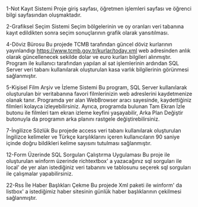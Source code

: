 1-Not Kayıt Sistemi
Proje giriş sayfası, öğretmen işlemleri sayfası ve öğrenci bilgi sayfasından oluşmaktadır.

2-Grafiksel Seçim Sistemi
Seçim bölgelerinin ve oy oranları veri tabanına kayıt edildikten sonra seçim sonuçlarının grafik olarak yansıtılması. 





4-Döviz Bürosu
Bu projede TCMB tarafından güncel döviz kurlarının yayınlandıgı https://www.tcmb.gov.tr/kurlar/today.xml web adresinden anlık olarak güncellenecek sekilde dolar ve euro kurları bilgileri alınmıştır. Program ile kullanıcı tarafından yapılan al sat işlemlerinin ardından SQL Server veri tabanı kullanılarak oluşturulan kasa varlık bilgilerinin görünmesi sağlanmıştır.

5-Kişisel Film Arşiv ve İzleme Sistemi
Bu program, SQL Server kullanılarak oluşturulan bir veritabanına favori filmlerinizin web adreslerini kaydetmenize olanak tanır. Programda yer alan WebBrowser aracı sayesinde, kaydettiğiniz filmleri kolayca izleyebilirsiniz. Ayrıca, programda bulunan Tam Ekran İzle butonu ile filmleri tam ekran izleme keyfini yaşayabilir, Arka Plan Değiştir butonuyla da programın arka planını rastgele değiştirebilirsiniz.




7-İngilizce Sözlük
Bu projede access veri tabanı kullanılarak oluşturulan İngilizce kelimeler ve Türkçe karşılıklarını içeren  kullanıcıların 90 saniye içinde doğru bildikleri kelime sayısını  tutulması sağlanmıştır.




12-Form Üzerinde SQL Sorguları Çalıştırma Uygulaması
Bu proje ile oluşturulan winform üzerinde richtextbox' a yazacağınız sql sorguları ile local' de yer alan istediğiniz veri tabanını ve tablosunu  seçerek sql sorguları ile çalışmalar yapabilirsiniz.

















22-Rss İle Haber Başlıkları Çekme
Bu projede Xml paketi ile winform' da listbox' a istediğimiz haber sitesinin günlük haber başlıklarının çekilmesi sağlanmıştır.




